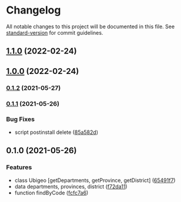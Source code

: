 # Changelog

All notable changes to this project will be documented in this file. See [standard-version](https://github.com/conventional-changelog/standard-version) for commit guidelines.

## [1.1.0](https://github.com/ediaz2/peruuse/compare/v1.0.0...v1.1.0) (2022-02-24)

## [1.0.0](https://github.com/diaz268/peruuse/compare/v0.1.2...v1.0.0) (2022-02-24)

### [0.1.2](https://github.com/diaz268/peruuse/compare/v0.1.1...v0.1.2) (2021-05-27)

### [0.1.1](https://github.com/diaz268/peruuse/compare/v0.1.0...v0.1.1) (2021-05-26)


### Bug Fixes

* script postinstall delete ([85a582d](https://github.com/diaz268/peruuse/commit/85a582d7b022eab56a8107a69648dc7fcaa21108))

## 0.1.0 (2021-05-26)


### Features

* class Ubigeo [getDepartments, getProvince, getDistrict] ([65491f7](https://github.com/diaz268/peruuse/commit/65491f7d7604b7a5d4ca8cb9213611f4347a6c70))
* data departments, provinces, district ([f72da11](https://github.com/diaz268/peruuse/commit/f72da11303771b8e063c0ddc61b7388c1a7d1f61))
* function findByCode ([fcfc7a6](https://github.com/diaz268/peruuse/commit/fcfc7a641b12546b6a533f089c9d0de5f1cf15c2))
